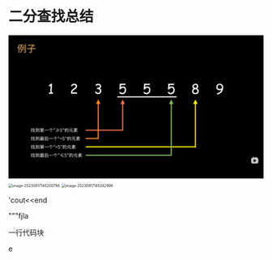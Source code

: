 # 二分查找总结

<img src="https://raw.githubusercontent.com/advancingsweet/Image/main/image-20230917141631777.png" alt="image-20230917141631777" style="zoom:50%;" />

<img src="C:\Users\HongweiTang\AppData\Roaming\Typora\typora-user-images\image-20230917145200798.png" alt="image-20230917145200798" style="zoom:50%;" />



<img src="C:\Users\HongweiTang\AppData\Roaming\Typora\typora-user-images\image-20230917145242999.png" alt="image-20230917145242999" style="zoom:50%;" />

'cout<<end



"""fjla

一行代码块



e

